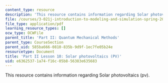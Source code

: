 ```yaml
---
content_type: resource
description: 'This resource contains information regarding Solar photovoltaics (pv). '
file: /courses/3-021j-introduction-to-modeling-and-simulation-spring-2012/e63625371a74f16c05b856383e635683_MIT3_021JS11_L10.pdf
file_type: application/pdf
learning_resource_types: []
ocw_type: OCWFile
parent_title: 'Part II: Quantum Mechanical Methods'
parent_type: CourseSection
parent_uid: 585ba666-0810-835b-9d9f-1ec7fe05b24e
resourcetype: Document
title: 'Part II Lesson 10: Solar photovoltaics (PV)'
uid: e6362537-1a74-f16c-05b8-56383e635683
---
```

This resource contains information regarding Solar photovoltaics (pv). 